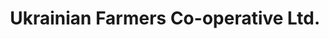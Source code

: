 ---
title: "Ukrainian Farmers Co-operative Ltd."
url: /fisher-branch/ukrainian-farmers-co-operative-ltd/
shop: Supermarkt
---